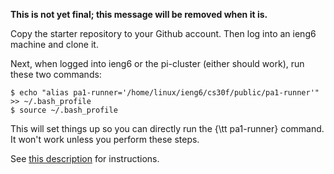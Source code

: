 **This is not yet final; this message will be removed when it is.**

Copy the starter repository to your Github account. Then log into an ieng6
machine and clone it.

Next, when logged into ieng6 or the pi-cluster (either should work), run these
two commands:

```
$ echo "alias pa1-runner='/home/linux/ieng6/cs30f/public/pa1-runner'" >> ~/.bash_profile
$ source ~/.bash_profile
```

This will set things up so you can directly run the {\tt pa1-runner} command.
It won't work unless you perform these steps.

See [this description](./description.pdf) for instructions.
